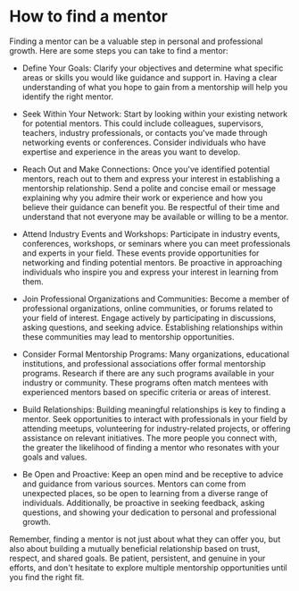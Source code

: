 # How to find a mentor

Finding a mentor can be a valuable step in personal and professional growth. Here are some steps you can take to find a mentor:

* Define Your Goals: Clarify your objectives and determine what specific areas or skills you would like guidance and support in. Having a clear understanding of what you hope to gain from a mentorship will help you identify the right mentor.

* Seek Within Your Network: Start by looking within your existing network for potential mentors. This could include colleagues, supervisors, teachers, industry professionals, or contacts you've made through networking events or conferences. Consider individuals who have expertise and experience in the areas you want to develop.

* Reach Out and Make Connections: Once you've identified potential mentors, reach out to them and express your interest in establishing a mentorship relationship. Send a polite and concise email or message explaining why you admire their work or experience and how you believe their guidance can benefit you. Be respectful of their time and understand that not everyone may be available or willing to be a mentor.

* Attend Industry Events and Workshops: Participate in industry events, conferences, workshops, or seminars where you can meet professionals and experts in your field. These events provide opportunities for networking and finding potential mentors. Be proactive in approaching individuals who inspire you and express your interest in learning from them.

* Join Professional Organizations and Communities: Become a member of professional organizations, online communities, or forums related to your field of interest. Engage actively by participating in discussions, asking questions, and seeking advice. Establishing relationships within these communities may lead to mentorship opportunities.

* Consider Formal Mentorship Programs: Many organizations, educational institutions, and professional associations offer formal mentorship programs. Research if there are any such programs available in your industry or community. These programs often match mentees with experienced mentors based on specific criteria or areas of interest.

* Build Relationships: Building meaningful relationships is key to finding a mentor. Seek opportunities to interact with professionals in your field by attending meetups, volunteering for industry-related projects, or offering assistance on relevant initiatives. The more people you connect with, the greater the likelihood of finding a mentor who resonates with your goals and values.

* Be Open and Proactive: Keep an open mind and be receptive to advice and guidance from various sources. Mentors can come from unexpected places, so be open to learning from a diverse range of individuals. Additionally, be proactive in seeking feedback, asking questions, and showing your dedication to personal and professional growth.

Remember, finding a mentor is not just about what they can offer you, but also about building a mutually beneficial relationship based on trust, respect, and shared goals. Be patient, persistent, and genuine in your efforts, and don't hesitate to explore multiple mentorship opportunities until you find the right fit.